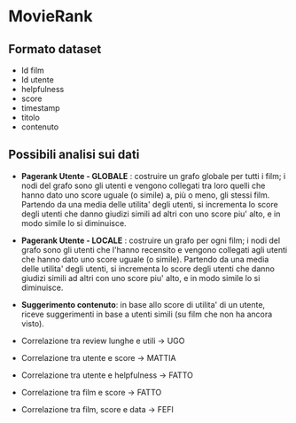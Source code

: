 # MovieRank

## Formato dataset
- Id film
- Id utente
- helpfulness
- score
- timestamp
- titolo
- contenuto

## Possibili analisi sui dati
- **Pagerank Utente - GLOBALE** : costruire un grafo globale per tutti i film; i nodi del grafo sono gli utenti e vengono collegati tra loro quelli che hanno dato uno score uguale (o simile) a, più o meno, gli stessi film. Partendo da una media delle utilita' degli utenti, si incrementa lo score degli utenti che danno giudizi simili ad altri con uno score piu' alto, e in modo simile lo si diminuisce.
 
 - **Pagerank Utente - LOCALE** : costruire un grafo per ogni film; i nodi del grafo sono gli utenti che l'hanno recensito e vengono collegati agli utenti che hanno dato uno score uguale (o simile). Partendo da una media delle utilita' degli utenti, si incrementa lo score degli utenti che danno giudizi simili ad altri con uno score piu' alto, e in modo simile lo si diminuisce.
 
- **Suggerimento contenuto**: in base allo score di utilita' di un utente, riceve suggerimenti in base a utenti simili
 (su film che non ha ancora visto).
 
- Correlazione tra review lunghe e utili -> UGO
- Correlazione tra utente e score        -> MATTIA
- Correlazione tra utente e helpfulness  -> FATTO
- Correlazione tra film e score          -> FATTO
- Correlazione tra film, score e data    -> FEFI
